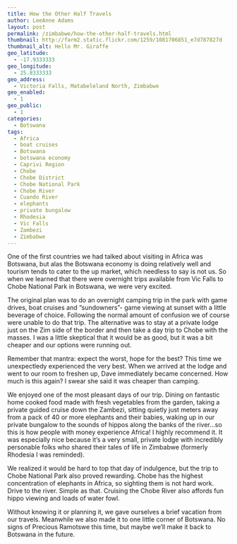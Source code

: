 ```yaml
---
title: How the Other Half Travels
author: LeeAnne Adams
layout: post
permalink: /zimbabwe/how-the-other-half-travels.html
thumbnail: http://farm2.static.flickr.com/1259/1081706851_e7d787827d
thumbnail_alt: Hello Mr. Giraffe
geo_latitude:
  - -17.9333333
geo_longitude:
  - 25.8333333
geo_address:
  - Victoria Falls, Matabeleland North, Zimbabwe
geo_enabled:
  - 1
geo_public:
  - 1
categories:
  - Botswana
tags:
  - Africa
  - boat cruises
  - Botswana
  - botswana economy
  - Caprivi Region
  - Chobe
  - Chobe District
  - Chobe National Park
  - Chobe River
  - Cuando River
  - elephants
  - private bungalow
  - Rhodesia
  - Vic Falls
  - Zambezi
  - Zimbabwe
---
```

One of the first countries we had talked about visiting in Africa was Botswana, but alas the Botswana economy is doing relatively well and tourism tends to cater to the up market, which needless to say is not us. So when we learned that there were overnight trips available from Vic Falls to Chobe National Park in Botswana, we were very excited.

The original plan was to do an overnight camping trip in the park with game drives, boat cruises and &#8220;sundowners&#8221;- game viewing at sunset with a little beverage of choice. Following the normal amount of confusion we of course were unable to do that trip. The alternative was to stay at a private lodge just on the Zim side of the border and then take a day trip to Chobe with the masses. I was a little skeptical that it would be as good, but it was a bit cheaper and our options were running out.

Remember that mantra: expect the worst, hope for the best? This time we unexpectledy experienced the very best. When we arrived at the lodge and went to our room to freshen up, Dave immediately became concerned. How much is this again? I swear she said it was cheaper than camping. 

We enjoyed one of the most pleasant days of our trip. Dining on fantastic home cooked food made with fresh vegetables from the garden, taking a private guided cruise down the Zambezi, sitting quietly just meters away from a pack of 40 or more elephants and their babies, waking up in our private bungalow to the sounds of hippos along the banks of the river&#8230;so this is how people with money experience Africa! I highly recommend it. It was especially nice because it&#8217;s a very small, private lodge with incredibly personable folks who shared their tales of life in Zimbabwe (formerly Rhodesia I was reminded). 

We realized it would be hard to top that day of indulgence, but the trip to Chobe National Park also proved rewarding. Chobe has the highest concentration of elephants in Africa, so sighting them is not hard work. Drive to the river. Simple as that. Cruising the Chobe River also affords fun hippo viewing and loads of water fowl. 

Without knowing it or planning it, we gave ourselves a brief vacation from our travels. Meanwhile we also made it to one little corner of Botswana. No signs of Precious Ramotswe this time, but maybe we&#8217;ll make it back to Botswana in the future.